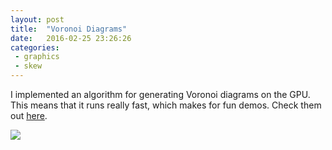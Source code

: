 ```yaml
---
layout: post
title:  "Voronoi Diagrams"
date:   2016-02-25 23:26:26
categories:
 - graphics
 - skew
---
```


I implemented an algorithm for generating Voronoi diagrams on the GPU. This means that it runs really fast, which makes for fun demos. Check them out <a href="http://www.rykap.com/gpu-voronoi" target="blank_">here</a>.

<a href="http://www.rykap.com/gpu-voronoi" target="blank_">
    <img src="http://rykap.com/images/voronoi.png" />
</a>
